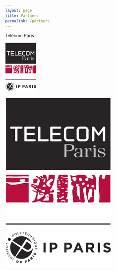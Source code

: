 ```yaml
---
layout: page
title: Partners
permalink: /partners
---
```


Télécom Paris

<img src="https://raw.githubusercontent.com/ASTRAL-SAR/ASTRAL/gh-pages/assets/img/telecom.png" alt="Télécom logo" style="width:100px;"/>

![sample image](https://raw.githubusercontent.com/ASTRAL-SAR/ASTRAL/gh-pages/assets/img/telecom.png "Sample Image")
